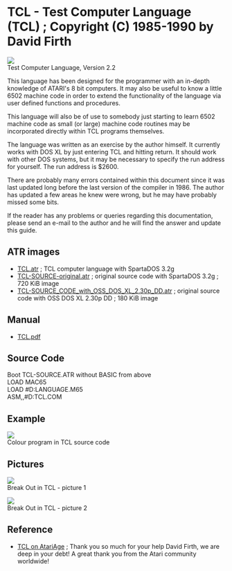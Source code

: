 # TCL - Test Computer Language (TCL) ; Copyright (C) 1985-1990 by David Firth  
![](attachments/TCL.png)  
Test Computer Language, Version 2.2  
  
This language has been designed for the programmer with an in-depth knowledge of ATARI's 8 bit computers. It may also be useful to know a little 6502 machine code in order to extend the functionality of the language via user defined functions and procedures.  
  
This language will also be of use to somebody just starting to learn 6502 machine code as small (or large) machine code routines may be incorporated directly within TCL programs themselves.  
  
The language was written as an exercise by the author himself. It currently works with DOS XL by just entering TCL and hitting return. It should work with other DOS systems, but it may be necessary to specify the run address for yourself. The run address is $2600.  
  
There are probably many errors contained within this document since it was last updated long before the last version of the compiler in 1986. The author has updated a few areas he knew were wrong, but he may have probably missed some bits.  
  
If the reader has any problems or queries regarding this documentation, please send an e-mail to the author and he will find the answer and update this guide.  
  
## ATR images  
- [TCL.atr](attachments/TCL.atr) ; TCL computer language with SpartaDOS 3.2g  
- [TCL-SOURCE-original.atr](attachments/TCL-SOURCE-original.atr) ; original source code with SpartaDOS 3.2g ; 720 KiB image  
- [TCL-SOURCE_CODE_with_OSS_DOS_XL_2.30p_DD.atr](attachments/TCL-SOURCE_CODE_with_OSS_DOS_XL_2.30p_DD.atr) ; original source code with OSS DOS XL 2.30p DD ; 180 KiB image  
  
## Manual  
- [TCL.pdf](attachments/TCL.pdf)  
  
## Source Code  
Boot TCL-SOURCE.ATR without BASIC from above  
LOAD MAC65  
LOAD #D:LANGUAGE.M65  
ASM,,#D:TCL.COM  
  
## Example  
![](attachments/TCL-Example3.png)  
Colour program in TCL source code  
  
## Pictures  
![](attachments/TCL-Breakout3.png)  
Break Out in TCL - picture 1  
  
![](attachments/TCL-Breakout4.png)  
Break Out in TCL - picture 2  
  
## Reference  
- [TCL on AtariAge](https://atariage.com/forums/topic/269553-test-computer-language-version-22-from-d-firth) ; Thank you so much for your help David Firth, we are deep in your debt! A great thank you from the Atari community worldwide!  
